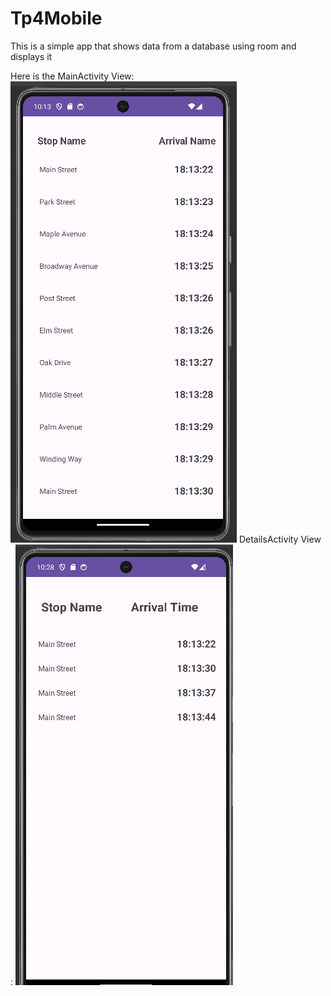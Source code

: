 # Tp4Mobile
This is a simple app that shows data from a database using room and displays it

Here is the MainActivity View:
![image](https://github.com/RanimBenMbarek/Tp4Mobile/blob/master/Screenshot%202023-11-25%20221326.png)
DetailsActivity View : 
![image](https://github.com/RanimBenMbarek/Tp4Mobile/blob/master/Screenshot%202023-11-25%20222854.png)
